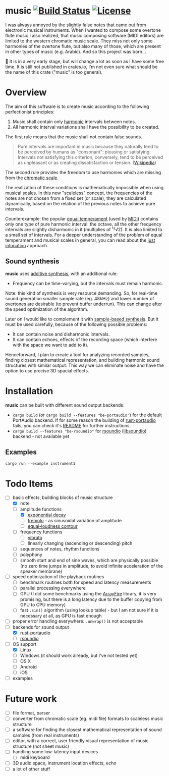 music [![Build Status](https://travis-ci.org/tiborgats/music.svg?branch=master)](https://travis-ci.org/tiborgats/music) [![License](https://img.shields.io/badge/License-WTFPL-green.svg)](https://github.com/tiborgats/music/blob/master/COPYING)
=====
I was always annoyed by the slightly false notes that came out from electronic musical instruments. When I wanted to compose some overtone flute music I also realized, that music composing software (MIDI editors) are limited to the western chromatic music scale. They miss not only some harmonies of the overtone flute, but also many of those, which are present in other types of music (e.g. Arabic). And so this project was born...

:construction: It is in a very early stage, but will change a lot as soon as I have some free time. It is still not published in crates.io, I'm not even sure what should be the name of this crate ("music" is too general).

# Overview
The aim of this software is to create music according to the following perfectionist principles:
1. Music shall contain only [harmonic](https://en.wikipedia.org/wiki/Harmony) intervals between notes.
2. All harmonic interval variations shall have the possibility to be created.

The first rule means that the music shall not contain false sounds.
> Pure intervals are important in music because they naturally tend to be perceived by humans as "consonant": pleasing or satisfying. Intervals not satisfying this criterion, conversely, tend to be perceived as unpleasant or as creating dissatisfaction or tension. ([Wikipedia](https://en.wikipedia.org/wiki/Just_intonation))

The second rule provides the freedom to use harmonies which are missing from the [chromatic scale](https://en.wikipedia.org/wiki/Chromatic_scale).

The realization of these conditions is mathematically impossible when using musical [scales](https://en.wikipedia.org/wiki/Scale_(music)). In this new "scaleless" concept, the frequencies of the notes are not chosen from a fixed set (or scale), they are calculated dynamically, based on the relation of the previous notes to achieve pure intervals.

Counterexample: the popular [equal temperament](https://en.wikipedia.org/wiki/Equal_temperament) (used by [MIDI](https://en.wikipedia.org/wiki/MIDI)) contains only one type of pure harmonic interval: the octave, all the other frequency intervals are slightly disharmonic in it (multiplies of ¹²√2). It is also limited to a small set of intervals. For a deeper understanding of the problem of equal temperament and musical scales in general, you can read about the [just intonation](https://en.wikipedia.org/wiki/Just_intonation) approach.

## Sound synthesis
**music** uses [additive synthesis](https://en.wikipedia.org/wiki/Additive_synthesis), with an additional rule:
* Frequency can be time-varying, but the intervals must remain harmonic.

Note: this kind of synthesis is very resource demanding. So, for real-time sound generation smaller sample rate (eg. 48kHz) and lower number of overtones are desirable (to prevent buffer underrun). This can change after the speed optimization of the algorithm.

Later on I would like to complement it with [sample-based synthesis](https://en.wikipedia.org/wiki/Sample-based_synthesis). But it must be used carefully, because of the following possible problems:
* It can contain noise and disharmonic intervals.
* It can contain echoes, effects of the recording space (which interfere with the space we want to add to it).

Henceforward, I plan to create a tool for analyzing recorded samples, finding closest mathematical representation, and building harmonic sound structures with similar output. This way we can eliminate noise and have the option to use precise 3D spacial effects.

# Installation
**music** can be built with different sound output backends:
- `cargo build` (or `cargo build --features "be-portaudio"`) for the default PortAudio backend. If for some reason the building of [rust-portaudio](https://github.com/RustAudio/rust-portaudio) fails, you can check it's [README](https://github.com/RustAudio/rust-portaudio/blob/master/README.md) for further instructions.
- `cargo build --features "be-rsoundio"` for [rsoundio](https://github.com/klingtnet/rsoundio) ([libsoundio](http://libsound.io/)) backend - not available yet

## Examples
`cargo run --example instrument1`

# Todo Items
- [ ] basic effects, building blocks of music structure
	- [x] note
	- [ ] amplitude functions
		- [x] [exponential decay](https://en.wikipedia.org/wiki/Exponential_decay)
		- [ ] [tremolo](https://en.wikipedia.org/wiki/Tremolo) - as sinusoidal variation of amplitude
		- [ ] [equal-loudness contour](https://en.wikipedia.org/wiki/Equal-loudness_contour)
	- [ ] frequency functions
		- [ ] [vibrato](https://en.wikipedia.org/wiki/Vibrato)
		- [ ] linearly changing (ascending or descending) pitch
	- [ ] sequences of notes, rhythm functions
	- [ ] polyphony
	- [ ] smooth start and end of sine waves, which are physically possible (no zero time jumps in amplitude, to avoid infinite acceleration of the speaker membrane)
- [ ] speed optimization of the playback routines
	- [ ] benchmark routines both for speed and latency measurements
	- [ ] parallel processing everywhere
	- [ ] GPU (I did some benchmarks using the [ArrayFire](https://github.com/arrayfire/arrayfire-rust) library, it is very promising, but there is a long latency due to the buffer copying from GPU to CPU memory)
	- [ ] fast `.sin()` algorithm (using lookup table) - but I am not sure if it is necessary at all, as GPU is fast enough
- [ ] proper error handling everywhere: `.unwrap()` is not acceptable
- [ ] backends for sound output
	- [x] [rust-portaudio](https://github.com/RustAudio/rust-portaudio)
	- [ ] [rsoundio](https://github.com/klingtnet/rsoundio)
- [ ] OS support
	- [x] Linux
	- [ ] Windows (it should work already, but I've not tested yet)
	- [ ] OS X
	- [ ] Android
	- [ ] iOS
- [ ] examples

# Future work
- [ ] file format, parser
- [ ] converter from chromatic scale (eg. midi file) formats to scaleless music structure
- [ ] a software for finding the closest mathematical representation of sound samples (from real instruments)
- [ ] editor, with a correct, user friendly visual representation of music structure (not sheet music)
- [ ] handling some low-latency input devices
	- [ ] midi keyboard
- [ ] 3D audio space, instrument location effects, echo
- [ ] a lot of other stuff
